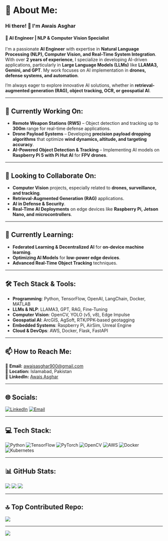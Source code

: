# 💫 About Me:
### Hi there! 👋 I'm **Awais Asghar**  
#### 🚀 AI Engineer | NLP & Computer Vision Specialist  

I'm a passionate **AI Engineer** with expertise in **Natural Language Processing (NLP), Computer Vision, and Real-Time System Integration**. With over **2 years of experience**, I specialize in developing AI-driven applications, particularly in **Large Language Models (LLMs)** like **LLAMA3, Gemini, and GPT**. My work focuses on AI implementation in **drones, defense systems, and automation**.  

I’m always eager to explore innovative AI solutions, whether in **retrieval-augmented generation (RAG), object tracking, OCR, or geospatial AI**.  

---

## 🔭 **Currently Working On:**
- **Remote Weapon Stations (RWS)** – Object detection and tracking up to **300m** range for real-time defense applications.
- **Drone Payload Systems** – Developing **precision payload dropping algorithms** that optimize **wind dynamics, altitude, and targeting accuracy**.
- **AI-Powered Object Detection & Tracking** – Implementing AI models on **Raspberry Pi 5 with Pi Hut AI** for **FPV drones**.

---

## 🤝 **Looking to Collaborate On:**
- **Computer Vision** projects, especially related to **drones, surveillance, and tracking**.
- **Retrieval-Augmented Generation (RAG)** applications.
- **AI in Defense & Security**.
- **Real-Time AI Deployments** on edge devices like **Raspberry Pi, Jetson Nano, and microcontrollers**.

---

## 🌱 **Currently Learning:**
- **Federated Learning & Decentralized AI** for **on-device machine learning**.
- **Optimizing AI Models** for **low-power edge devices**.
- **Advanced Real-Time Object Tracking** techniques.

---

## 🛠️ **Tech Stack & Tools:**
- **Programming**: Python, TensorFlow, OpenAI, LangChain, Docker, MATLAB
- **LLMs & NLP**: LLAMA3, GPT, RAG, Fine-Tuning
- **Computer Vision**: OpenCV, YOLO (v5, v8), Edge Impulse
- **Geospatial AI**: ArcGIS, AgSoft, RTK/PPK-based geotagging
- **Embedded Systems**: Raspberry Pi, AirSim, Unreal Engine
- **Cloud & DevOps**: AWS, Docker, Flask, FastAPI

---

## 📫 **How to Reach Me:**
📩 **Email:** [awaisasghar900@gmail.com](mailto:awaisasghar900@gmail.com)  
📍 **Location:** Islamabad, Pakistan  
🔗 **LinkedIn:** [Awais Asghar](https://www.linkedin.com/in/awais-asghar-9b9b27175/)  

---

## 🌐 **Socials:**
[![LinkedIn](https://img.shields.io/badge/LinkedIn-%230077B5.svg?logo=linkedin&logoColor=white)](https://www.linkedin.com/in/awais-asghar-9b9b27175/) 
[![Email](https://img.shields.io/badge/Email-D14836?logo=gmail&logoColor=white)](mailto:awaisasghar900@gmail.com)

---

## 💻 **Tech Stack:**
![Python](https://img.shields.io/badge/python-3670A0?style=for-the-badge&logo=python&logoColor=ffdd54) 
![TensorFlow](https://img.shields.io/badge/TensorFlow-%23FF6F00.svg?style=for-the-badge&logo=TensorFlow&logoColor=white) 
![PyTorch](https://img.shields.io/badge/PyTorch-%23EE4C2C.svg?style=for-the-badge&logo=PyTorch&logoColor=white) 
![OpenCV](https://img.shields.io/badge/opencv-%23white.svg?style=for-the-badge&logo=opencv&logoColor=white) 
![AWS](https://img.shields.io/badge/AWS-%23FF9900.svg?style=for-the-badge&logo=amazon-aws&logoColor=white) 
![Docker](https://img.shields.io/badge/docker-%230db7ed.svg?style=for-the-badge&logo=docker&logoColor=white) 
![Kubernetes](https://img.shields.io/badge/kubernetes-%23326ce5.svg?style=for-the-badge&logo=kubernetes&logoColor=white)

---

## 📊 **GitHub Stats:**
![](https://github-readme-stats.vercel.app/api?username=owaisasghar&theme=dark&hide_border=true&include_all_commits=true&count_private=false)
![](https://github-readme-streak-stats.herokuapp.com/?user=owaisasghar&theme=dark&hide_border=true)
![](https://github-readme-stats.vercel.app/api/top-langs/?username=owaisasghar&theme=dark&hide_border=true&include_all_commits=true&count_private=false&layout=compact)

---

## 🔝 **Top Contributed Repo:**
![](https://github-contributor-stats.vercel.app/api?username=owaisasghar&limit=5&theme=dark&combine_all_yearly_contributions=true)

---

[![](https://visitcount.itsvg.in/api?id=owaisasghar&icon=0&color=0)](https://visitcount.itsvg.in)

<!-- Proudly created with GPRM ( https://gprm.itsvg.in ) -->

